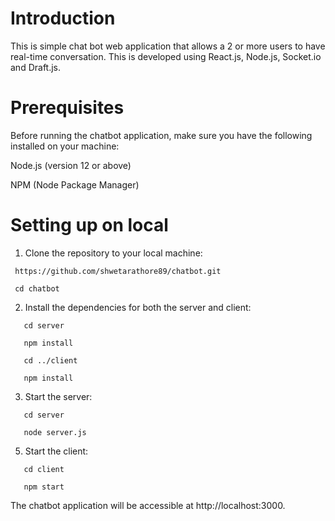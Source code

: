 # Introduction
This is simple chat bot web application that allows a 2 or more users to have real-time conversation. This is developed using React.js, Node.js, Socket.io and Draft.js.

# Prerequisites
Before running the chatbot application, make sure you have the following installed on your machine:

Node.js (version 12 or above)

NPM (Node Package Manager)

# Setting up on local
1. Clone the repository to your local machine:

  ```
   https://github.com/shwetarathore89/chatbot.git

   cd chatbot
  ```
2. Install the dependencies for both the server and client:

```
   cd server

   npm install

   cd ../client

   npm install
```

3. Start the server:

```
   cd server

   node server.js
```

5. Start the client:
```
   cd client

   npm start
```
The chatbot application will be accessible at http://localhost:3000.
